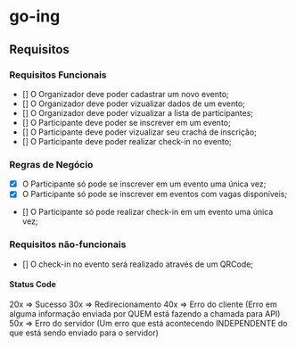 # go-ing

## Requisitos

### Requisitos Funcionais

- [] O Organizador deve poder cadastrar um novo evento;
- [] O Organizador deve poder vizualizar dados de um evento;
- [] O Organizador deve poder vizualizar a lista de participantes;
- [] O Participante deve poder se inscrever em um evento;
- [] O Participante deve poder vizualizar seu crachá de inscrição;
- [] O Participante deve poder realizar check-in no evento;

### Regras de Negócio

- [x] O Participante só pode se inscrever em um evento uma única vez;
- [x] O Participante só pode se inscrever em eventos com vagas disponíveis;
- [] O Participante só pode realizar check-in em um evento uma única vez;

### Requisitos não-funcionais

- [] O check-in no evento será realizado através de um QRCode;

#### Status Code

20x => Sucesso
30x => Redirecionamento
40x => Erro do cliente (Erro em alguma informação enviada por QUEM está fazendo a chamada para API)
50x => Erro do servidor (Um erro que está acontecendo INDEPENDENTE do que está sendo enviado para o servidor)